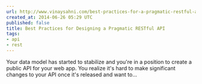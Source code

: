 ```yaml
---
url: http://www.vinaysahni.com/best-practices-for-a-pragmatic-restful-api#
created_at: 2014-06-26 05:29 UTC
published: false
title: Best Practices for Designing a Pragmatic RESTful API
tags:
- api
- rest
---
```


Your data model has started to stabilize and you're in a position to create a public API for your web app. You realize it's hard to make significant changes to your API once it's released and want to…
